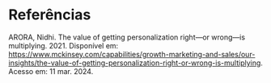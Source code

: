 # Referências

ARORA, Nidhi. The value of getting personalization right—or wrong—is multiplying. 2021. Disponível em: https://www.mckinsey.com/capabilities/growth-marketing-and-sales/our-insights/the-value-of-getting-personalization-right-or-wrong-is-multiplying. Acesso em: 11 mar. 2024.
